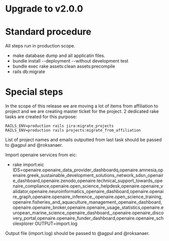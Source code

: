 # Upgrade to v2.0.0

# Standard procedure

All steps run in production scope.

- make database dump and all applicatin files.
- bundle install --deployment --without development test
- bundle exec rake assets:clean assets:precompile
- rails db:migrate

# Special steps
In the scope of this release we are moving a lot of items from affiliation to
project and we are creating master ticket for the project. 2 dedicated rake
tasks are created for this purpose:

```
RAILS_ENV=production rails jira:migrate_projects
RAILS_ENV=production rails projects:migrate_from_affiliation
```

List of project names and emails outputted from last task
should be passed to @agpul and @roksanaer.

Import openaire services from eic:

- rake import:eic IDS=openaire.openaire_data_provider_dashboardq,openaire.amnesia,openaire.greek_sustainable_development_solutions_network_sdsn_openaire_dashboard,openaire.zenodo,openaire.technical_support_towards_openaire_compliance,openaire.open_science_helpdesk,openaire.openaire_validator,openaire.neuroinformatics_openaire_dashboard,openaire.openaire_graph,openaire.openaire_inference_,openaire.open_science_training,openaire.fisheries_and_aquaculture_management_openaire_dashboard,openaire.openaire_broker,openaire.openaire_usage_statistics,openaire.european_marine_science_openaire_dashboard_,openaire.openaire_discovery_portal,openaire.openaire_funder_dashboard,openaire.openaire_scholexplorer OUTPUT=import.log

Output file (import.log) should be passed to @agpul and @roksanaer.


